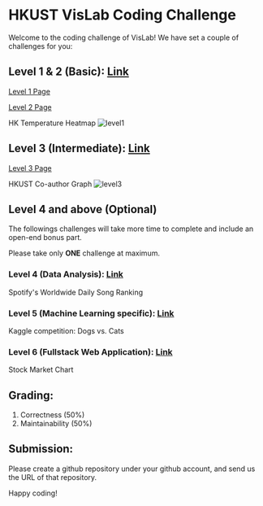 # HKUST VisLab Coding Challenge

Welcome to the coding challenge of VisLab! We have set a couple of challenges for you:

## Level 1 & 2 (Basic): [Link](./level1.md)

[Level 1 Page](https://hlibg.student.ust.hk/level1.html)

[Level 2 Page](https://hlibg.student.ust.hk/level2.html)

HK Temperature Heatmap
![level1](./level1.png)

## Level 3 (Intermediate): [Link](./level3.md)

[Level 3 Page](https://hlibg.student.ust.hk/level3.html)

HKUST Co-author Graph
![level3](./level3.png)

## Level 4 and above (Optional)

The followings challenges will take more time to complete and include an open-end bonus part.

Please take only **ONE** challenge at maximum.

### Level 4 (Data Analysis): [Link](./level4.md)
Spotify's Worldwide Daily Song Ranking

### Level 5 (Machine Learning specific): [Link](./level5.md)
Kaggle competition: Dogs vs. Cats

### Level 6 (Fullstack Web Application): [Link](./level6.md)
Stock Market Chart

## Grading:
1. Correctness (50%)
2. Maintainability (50%)

## Submission:

Please create a github repository under your github account, and send us the URL of that repository.

Happy coding!
